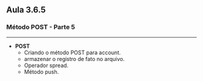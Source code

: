 ## Aula 3.6.5
### Método POST - Parte 5
---
- **POST**
	- Criando o método POST para account.
	- armazenar o registro de fato no arquivo.
	- Operador spread.
	- Método push.